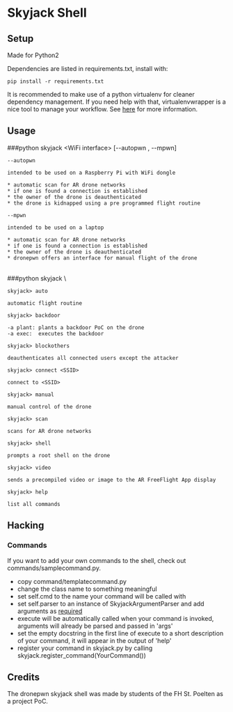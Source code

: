 Skyjack Shell
=============

## Setup

Made for Python2

Dependencies are listed in requirements.txt, install with:
```
pip install -r requirements.txt
```

It is recommended to make use of a python virtualenv for cleaner dependency management.
If you need help with that, virtualenvwrapper is a nice tool to manage your workflow.
See [here](https://virtualenvwrapper.readthedocs.org/en/latest/) for more information.

## Usage

###python skyjack \<WiFi interface\> [--autopwn , --mpwn]

```
--autopwn

intended to be used on a Raspberry Pi with WiFi dongle

* automatic scan for AR drone networks
* if one is found a connection is established
* the owner of the drone is deauthenticated
* the drone is kidnapped using a pre programmed flight routine
```

```
--mpwn

intended to be used on a laptop

* automatic scan for AR drone networks
* if one is found a connection is established
* the owner of the drone is deauthenticated
* dronepwn offers an interface for manual flight of the drone
```
<br>
###python skyjack \<WiFi interface\>

```
skyjack> auto

automatic flight routine
```
```
skyjack> backdoor

-a plant: plants a backdoor PoC on the drone
-a exec:  executes the backdoor
```
```
skyjack> blockothers

deauthenticates all connected users except the attacker
```
```
skyjack> connect <SSID>

connect to <SSID>
```
```
skyjack> manual

manual control of the drone
```
```
skyjack> scan

scans for AR drone networks
```
```
skyjack> shell

prompts a root shell on the drone
```
```
skyjack> video

sends a precompiled video or image to the AR FreeFlight App display
```
```
skyjack> help

list all commands
```


Hacking
-------

### Commands

If you want to add your own commands to the shell, check out commands/samplecommand.py.

* copy command/templatecommand.py
* change the class name to something meaningful
* set self.cmd to the name your command will be called with
* set self.parser to an instance of SkyjackArgumentParser and add arguments as [required](https://docs.python.org/3/library/argparse.html)
* execute will be automatically called when your command is invoked, arguments will already be parsed and passed in 'args'
* set the empty docstring in the first line of execute to a short description of your command, it will appear in the output of 'help'
* register your command in skyjack.py by calling skyjack.register_command(YourCommand())


Credits
-------
The dronepwn skyjack shell was made by students of the FH St. Poelten as a project PoC.


